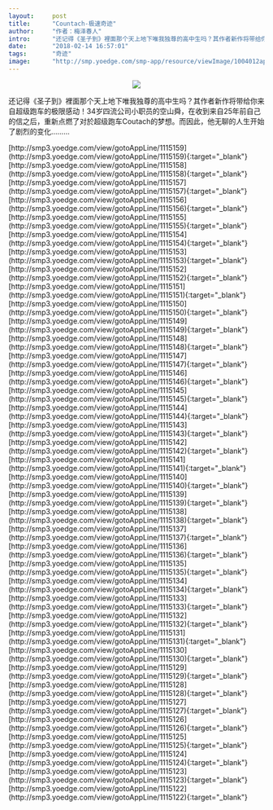 ```yaml
---
layout:     post
title:      "Countach-极速奇迹"
author:     "作者：梅泽春人"
intro:      "还记得《圣子到》裡面那个天上地下唯我独尊的高中生吗？其作者新作将带给你来自超级跑车的极限感动！34岁四流公司小职员的空山舜，在收到来自25年前自己的信之后，重新点燃了对於超级跑车Coutach的梦想。而因此，他无聊的人生开始了剧烈的变化………"
date:       "2018-02-14 16:57:01"
tags:       "奇迹"
image:      "http://smp.yoedge.com/smp-app/resource/viewImage/1004012appline.png"
---
```

<div style="text-align: center">
<p><img src="http://smp.yoedge.com/smp-app/resource/viewImage/1004012appline.png"/></p>
</div>
<p class="post-meta">
<span>还记得《圣子到》裡面那个天上地下唯我独尊的高中生吗？其作者新作将带给你来自超级跑车的极限感动！34岁四流公司小职员的空山舜，在收到来自25年前自己的信之后，重新点燃了对於超级跑车Coutach的梦想。而因此，他无聊的人生开始了剧烈的变化………</span>
</p>
[http://smp3.yoedge.com/view/gotoAppLine/1115159](http://smp3.yoedge.com/view/gotoAppLine/1115159){:target="_blank"}
[http://smp3.yoedge.com/view/gotoAppLine/1115158](http://smp3.yoedge.com/view/gotoAppLine/1115158){:target="_blank"}
[http://smp3.yoedge.com/view/gotoAppLine/1115157](http://smp3.yoedge.com/view/gotoAppLine/1115157){:target="_blank"}
[http://smp3.yoedge.com/view/gotoAppLine/1115156](http://smp3.yoedge.com/view/gotoAppLine/1115156){:target="_blank"}
[http://smp3.yoedge.com/view/gotoAppLine/1115155](http://smp3.yoedge.com/view/gotoAppLine/1115155){:target="_blank"}
[http://smp3.yoedge.com/view/gotoAppLine/1115154](http://smp3.yoedge.com/view/gotoAppLine/1115154){:target="_blank"}
[http://smp3.yoedge.com/view/gotoAppLine/1115153](http://smp3.yoedge.com/view/gotoAppLine/1115153){:target="_blank"}
[http://smp3.yoedge.com/view/gotoAppLine/1115152](http://smp3.yoedge.com/view/gotoAppLine/1115152){:target="_blank"}
[http://smp3.yoedge.com/view/gotoAppLine/1115151](http://smp3.yoedge.com/view/gotoAppLine/1115151){:target="_blank"}
[http://smp3.yoedge.com/view/gotoAppLine/1115150](http://smp3.yoedge.com/view/gotoAppLine/1115150){:target="_blank"}
[http://smp3.yoedge.com/view/gotoAppLine/1115149](http://smp3.yoedge.com/view/gotoAppLine/1115149){:target="_blank"}
[http://smp3.yoedge.com/view/gotoAppLine/1115148](http://smp3.yoedge.com/view/gotoAppLine/1115148){:target="_blank"}
[http://smp3.yoedge.com/view/gotoAppLine/1115147](http://smp3.yoedge.com/view/gotoAppLine/1115147){:target="_blank"}
[http://smp3.yoedge.com/view/gotoAppLine/1115146](http://smp3.yoedge.com/view/gotoAppLine/1115146){:target="_blank"}
[http://smp3.yoedge.com/view/gotoAppLine/1115145](http://smp3.yoedge.com/view/gotoAppLine/1115145){:target="_blank"}
[http://smp3.yoedge.com/view/gotoAppLine/1115144](http://smp3.yoedge.com/view/gotoAppLine/1115144){:target="_blank"}
[http://smp3.yoedge.com/view/gotoAppLine/1115143](http://smp3.yoedge.com/view/gotoAppLine/1115143){:target="_blank"}
[http://smp3.yoedge.com/view/gotoAppLine/1115142](http://smp3.yoedge.com/view/gotoAppLine/1115142){:target="_blank"}
[http://smp3.yoedge.com/view/gotoAppLine/1115141](http://smp3.yoedge.com/view/gotoAppLine/1115141){:target="_blank"}
[http://smp3.yoedge.com/view/gotoAppLine/1115140](http://smp3.yoedge.com/view/gotoAppLine/1115140){:target="_blank"}
[http://smp3.yoedge.com/view/gotoAppLine/1115139](http://smp3.yoedge.com/view/gotoAppLine/1115139){:target="_blank"}
[http://smp3.yoedge.com/view/gotoAppLine/1115138](http://smp3.yoedge.com/view/gotoAppLine/1115138){:target="_blank"}
[http://smp3.yoedge.com/view/gotoAppLine/1115137](http://smp3.yoedge.com/view/gotoAppLine/1115137){:target="_blank"}
[http://smp3.yoedge.com/view/gotoAppLine/1115136](http://smp3.yoedge.com/view/gotoAppLine/1115136){:target="_blank"}
[http://smp3.yoedge.com/view/gotoAppLine/1115135](http://smp3.yoedge.com/view/gotoAppLine/1115135){:target="_blank"}
[http://smp3.yoedge.com/view/gotoAppLine/1115134](http://smp3.yoedge.com/view/gotoAppLine/1115134){:target="_blank"}
[http://smp3.yoedge.com/view/gotoAppLine/1115133](http://smp3.yoedge.com/view/gotoAppLine/1115133){:target="_blank"}
[http://smp3.yoedge.com/view/gotoAppLine/1115132](http://smp3.yoedge.com/view/gotoAppLine/1115132){:target="_blank"}
[http://smp3.yoedge.com/view/gotoAppLine/1115131](http://smp3.yoedge.com/view/gotoAppLine/1115131){:target="_blank"}
[http://smp3.yoedge.com/view/gotoAppLine/1115130](http://smp3.yoedge.com/view/gotoAppLine/1115130){:target="_blank"}
[http://smp3.yoedge.com/view/gotoAppLine/1115129](http://smp3.yoedge.com/view/gotoAppLine/1115129){:target="_blank"}
[http://smp3.yoedge.com/view/gotoAppLine/1115128](http://smp3.yoedge.com/view/gotoAppLine/1115128){:target="_blank"}
[http://smp3.yoedge.com/view/gotoAppLine/1115127](http://smp3.yoedge.com/view/gotoAppLine/1115127){:target="_blank"}
[http://smp3.yoedge.com/view/gotoAppLine/1115126](http://smp3.yoedge.com/view/gotoAppLine/1115126){:target="_blank"}
[http://smp3.yoedge.com/view/gotoAppLine/1115125](http://smp3.yoedge.com/view/gotoAppLine/1115125){:target="_blank"}
[http://smp3.yoedge.com/view/gotoAppLine/1115124](http://smp3.yoedge.com/view/gotoAppLine/1115124){:target="_blank"}
[http://smp3.yoedge.com/view/gotoAppLine/1115123](http://smp3.yoedge.com/view/gotoAppLine/1115123){:target="_blank"}
[http://smp3.yoedge.com/view/gotoAppLine/1115122](http://smp3.yoedge.com/view/gotoAppLine/1115122){:target="_blank"}


